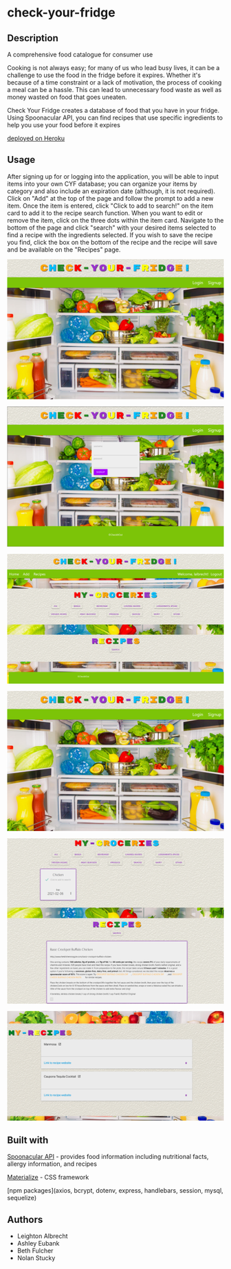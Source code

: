 # check-your-fridge

## Description

A comprehensive food catalogue for consumer use

Cooking is not always easy; for many of us who lead busy lives, it can be a challenge to use the food in the fridge before it expires. Whether it's because of a time constraint or a lack of motivation, the process of cooking a meal can be a hassle. This can lead to unnecessary food waste as well as money wasted on food that goes uneaten.

Check Your Fridge creates a database of food that you have in your fridge. Using Spoonacular API, you can find recipes that use specific ingredients to help you use your food before it expires

[deployed on Heroku](https://cryptic-shore-39350.herokuapp.com/)

## Usage

After signing up for or logging into the application, you will be able to input items into your own CYF database; you can organize your items by category and also include an expiration date (although, it is not required). Click on "Add" at the top of the page and follow the prompt to add a new item. Once the item is entered, click "Click to add to search!" on the item card to add it to the recipe search function. When you want to edit or remove the item, click on the three dots within the item card.
Navigate to the bottom of the page and click "search" with your desired items selected to find a recipe with the ingredients selected. If you wish to save the recipe you find, click the box on the bottom of the recipe and the recipe will save and be available on the "Recipes" page.

![CYF Landing Page](https://github.com/lbalbrecht/check-your-fridge/blob/main/assets/home-page.png)

![CYF Signup Page](https://github.com/lbalbrecht/check-your-fridge/blob/main/assets/signup-page.png)

![CYF Login Page](https://github.com/lbalbrecht/check-your-fridge/blob/main/assets/home-login.png)

![CYF Home Page](https://github.com/lbalbrecht/check-your-fridge/blob/main/assets/home-page.png)

![CYF Recipe Search Page](https://github.com/lbalbrecht/check-your-fridge/blob/main/assets/search-results.png)

![CYF Recipe Page](https://github.com/lbalbrecht/check-your-fridge/blob/main/assets/recipe.png)

## Built with

[Spoonacular API](https://spoonacular.com/food-api) -
provides food information including nutritional facts, allergy information, and recipes

[Materialize](https://materializecss.com/getting-started.html) -
CSS framework

[npm packages](axios, bcrypt, dotenv, express, handlebars, session, mysql, sequelize)

## Authors

* Leighton Albrecht
* Ashley Eubank
* Beth Fulcher
* Nolan Stucky
